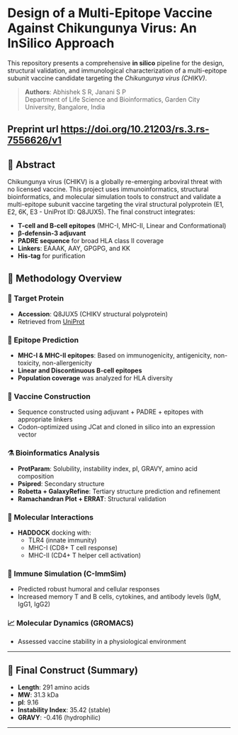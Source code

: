 # Design of a Multi-Epitope Vaccine Against Chikungunya Virus: An InSilico Approach

This repository presents a comprehensive **in silico** pipeline for the design, structural validation, and immunological characterization of a multi-epitope subunit vaccine candidate targeting the *Chikungunya virus (CHIKV)*.

> **Authors**: Abhishek S R, Janani S P  
> Department of Life Science and Bioinformatics, Garden City University, Bangalore, India

Preprint url https://doi.org/10.21203/rs.3.rs-7556626/v1
---

## 📄 Abstract

Chikungunya virus (CHIKV) is a globally re-emerging arboviral threat with no licensed vaccine. This project uses immunoinformatics, structural bioinformatics, and molecular simulation tools to construct and validate a multi-epitope subunit vaccine targeting the viral structural polyprotein (E1, E2, 6K, E3 - UniProt ID: Q8JUX5). The final construct integrates:

- **T-cell and B-cell epitopes** (MHC-I, MHC-II, Linear and Conformational)
- **β-defensin-3 adjuvant**
- **PADRE sequence** for broad HLA class II coverage
- **Linkers**: EAAAK, AAY, GPGPG, and KK
- **His-tag** for purification

## 🔬 Methodology Overview

### 🎯 Target Protein
- **Accession**: Q8JUX5 (CHIKV structural polyprotein)
- Retrieved from [UniProt](https://www.uniprot.org/)

### 🧩 Epitope Prediction
- **MHC-I & MHC-II epitopes**: Based on immunogenicity, antigenicity, non-toxicity, non-allergenicity
- **Linear and Discontinuous B-cell epitopes**
- **Population coverage** was analyzed for HLA diversity

### 🧱 Vaccine Construction
- Sequence constructed using adjuvant + PADRE + epitopes with appropriate linkers
- Codon-optimized using JCat and cloned in silico into an expression vector

### ⚗️ Bioinformatics Analysis
- **ProtParam**: Solubility, instability index, pI, GRAVY, amino acid composition
- **Psipred**: Secondary structure
- **Robetta + GalaxyRefine**: Tertiary structure prediction and refinement
- **Ramachandran Plot + ERRAT**: Structural validation

### 🧬 Molecular Interactions
- **HADDOCK** docking with:
  - TLR4 (innate immunity)
  - MHC-I (CD8+ T cell response)
  - MHC-II (CD4+ T helper cell activation)

### 🧪 Immune Simulation (C-ImmSim)
- Predicted robust humoral and cellular responses
- Increased memory T and B cells, cytokines, and antibody levels (IgM, IgG1, IgG2)

### 📈 Molecular Dynamics (GROMACS)
- Assessed vaccine stability in a physiological environment

---

## 🧪 Final Construct (Summary)

- **Length**: 291 amino acids
- **MW**: 31.3 kDa
- **pI**: 9.16
- **Instability Index**: 35.42 (stable)
- **GRAVY**: -0.416 (hydrophilic)

---


